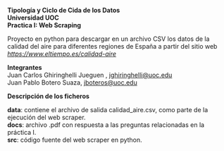 **Tipología y Ciclo de Cida de los Datos  
Universidad UOC  
Practica I: Web Scraping**    

Proyecto en python para descargar en un archivo CSV los datos de la calidad del aire para diferentes regiones de España a partir del sitio web *https://www.eltiempo.es/calidad-aire*    

**Integrantes**  
Juan Carlos Ghiringhelli Jueguen , jghiringhelli@uoc.edu  
Juan Pablo Botero Suaza, jboteros@uoc.edu  

**Descripción de los ficheros**  

**data**: contiene el archivo de salida calidad_aire.csv, como parte de la ejecución del web scraper.  
**docs**: archivo .pdf con respuesta a las preguntas relacionadas en la práctica I.  
**src**: código fuente del web scraper en python.  
